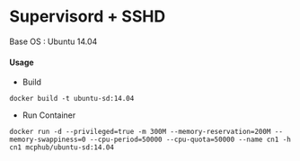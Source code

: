 # Supervisord + SSHD 

Base OS : Ubuntu 14.04

#### Usage

- Build
~~~
docker build -t ubuntu-sd:14.04
~~~

- Run Container
~~~
docker run -d --privileged=true -m 300M --memory-reservation=200M --memory-swappiness=0 --cpu-period=50000 --cpu-quota=50000 --name cn1 -h cn1 mcphub/ubuntu-sd:14.04
~~~
